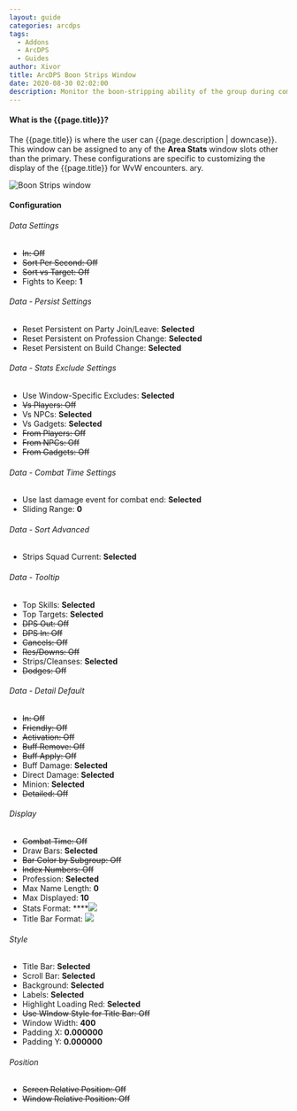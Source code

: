 ```yaml
---
layout: guide
categories: arcdps
tags:
  - Addons
  - ArcDPS
  - Guides
author: Xivor
title: ArcDPS Boon Strips Window
date: 2020-08-30 02:02:00
description: Monitor the boon-stripping ability of the group during combat encounters
---
```


#### What is the {{page.title}}?

The {{page.title}} is where the user can {{page.description | downcase}}.<!--more-->  This window can be assigned to any of the **Area Stats** window slots other than the primary. These configurations are specific to customizing the display of the {{page.title}} for WvW encounters. 
ary.

![Boon Strips window]({{site.url}}/assets/img/addons/image%20%2848%29.png)

#### Configuration

###### Data Settings

* ~~In: Off~~
* ~~Sort Per Second: Off~~
* ~~Sort vs Target: Off~~
* Fights to Keep: **1**

###### Data - Persist Settings

* Reset Persistent on Party Join/Leave: **Selected**
* Reset Persistent on Profession Change: **Selected**
* Reset Persistent on Build Change: **Selected**

###### Data - Stats Exclude Settings

* Use Window-Specific Excludes: **Selected**
* ~~Vs Players: Off~~
* Vs NPCs: **Selected**
* Vs Gadgets: **Selected**
* ~~From Players: Off~~
* ~~From NPCs: Off~~
* ~~From Gadgets: Off~~

###### Data - Combat Time Settings

* Use last damage event for combat end: **Selected**
* Sliding Range: **0**

###### Data - Sort Advanced

* Strips Squad Current: **Selected**

###### Data - Tooltip

* Top Skills: **Selected**
* Top Targets: **Selected**
* ~~DPS Out: Off~~
* ~~DPS In: Off~~
* ~~Cancels: Off~~
* ~~Res/Downs: Off~~
* Strips/Cleanses: **Selected**
* ~~Dodges: Off~~

###### Data - Detail Default

* ~~In: Off~~
* ~~Friendly: Off~~
* ~~Activation: Off~~
* ~~Buff Remove: Off~~
* ~~Buff Apply: Off~~
* Buff Damage: **Selected**
* Direct Damage: **Selected**
* Minion: **Selected**
* ~~Detailed: Off~~

###### Display

* ~~Combat Time: Off~~
* Draw Bars: **Selected**
* ~~Bar Color by Subgroup: Off~~
* ~~Index  Numbers: Off~~
* Profession: **Selected**
* Max Name Length: **0** 
* Max Displayed: **10** 
* Stats Format: ****![]({{site.url}}/assets/img/addons/capture%20%281%29.png)
* Title Bar Format: ![]({{site.url}}/assets/img/addons/capture%20%284%29.png) 

###### Style

* Title Bar: **Selected**
* Scroll Bar: **Selected**
* Background: **Selected**
* Labels: **Selected**
* Highlight Loading Red: **Selected**
* ~~Use WIndow Style for Title Bar: Off~~
* Window Width: **400**
* Padding X: **0.000000**
* Padding Y: **0.000000**

###### Position

* ~~Screen Relative Position: Off~~
* ~~Window Relative Position: Off~~

